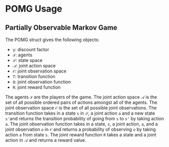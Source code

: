 # POMG Usage

## Partially Observable Markov Game
The POMG struct gives the following objects:
 - `γ`: discount factor
 - `ℐ`: agents
 - `𝒮`: state space
 - `𝒜`: joint action space
 - `𝒪`: joint observation space
 - `T`: transition function
 - `O`: joint observation function
 - `R`: joint reward function

 The agents `ℐ` are the players of the game. The joint action space `𝒜` is the set of all possible ordered pairs of actions amongst all of the agents. The joint observation space `𝒪` is the set of all possible joint observations. The transition function takes in a state `s` in `𝒮`, a joint action `a` and a new state `s'`and returns the transition probability of going from `s` to `s'` by taking action `a`. The joint observation function takes in a state, `s`, a joint action, `a`, and a joint observation `o` in `𝒪` and returns a probability of observing `o` by taking action `a` from state `s`. The joint reward function `R` takes a state and a joint action in `𝒜` and returns a reward value.
